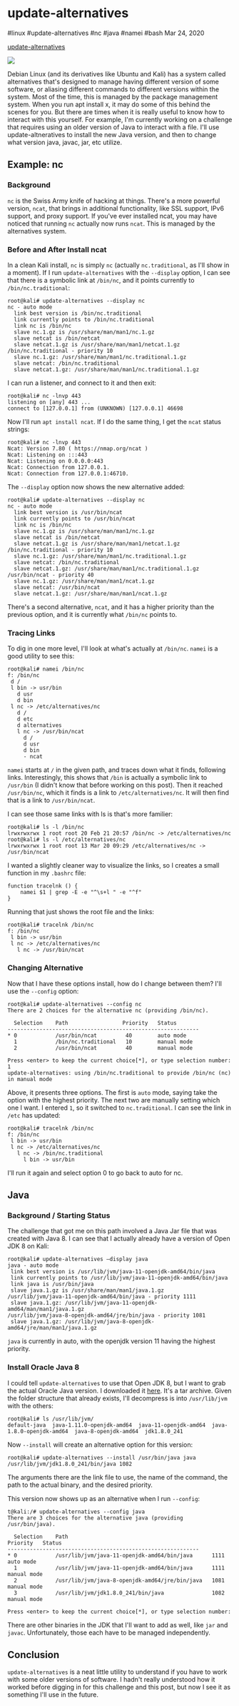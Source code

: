 

# update-alternatives

#linux #update-alternatives #nc #java #namei #bash Mar 24, 2020






[update-alternatives](#)




![](/img/Linux.png)

Debian Linux (and its derivatives like Ubuntu and Kali) has a system
called alternatives that's designed to manage having different version
of some software, or aliasing different commands to different versions
within the system. Most of the time, this is managed by the package
management system. When you run apt install x, it may do some of this
behind the scenes for you. But there are times when it is really useful
to know how to interact with this yourself. For example, I'm currently
working on a challenge that requires using an older version of Java to
interact with a file. I'll use update-altneratives to install the new
Java version, and then to change what version java, javac, jar, etc
utilize.

## Example: nc

### Background

`nc` is the Swiss Army knife of hacking at things. There's a more
powerful version, `ncat`, that brings in additional functionality, like
SSL support, IPv6 support, and proxy support. If you've ever installed
ncat, you may have noticed that running `nc` actually now runs `ncat`.
This is managed by the alternatives system.

### Before and After Install ncat

In a clean Kali install, `nc` is simply `nc` (actually `nc.traditional`,
as I'll show in a moment). If I run `update-alternatives` with the
`--display` option, I can see that there is a symbolic link at
`/bin/nc`, and it points currently to `/bin/nc.traditional`:



    root@kali# update-alternatives --display nc
    nc - auto mode
      link best version is /bin/nc.traditional
      link currently points to /bin/nc.traditional
      link nc is /bin/nc
      slave nc.1.gz is /usr/share/man/man1/nc.1.gz
      slave netcat is /bin/netcat
      slave netcat.1.gz is /usr/share/man/man1/netcat.1.gz
    /bin/nc.traditional - priority 10
      slave nc.1.gz: /usr/share/man/man1/nc.traditional.1.gz
      slave netcat: /bin/nc.traditional
      slave netcat.1.gz: /usr/share/man/man1/nc.traditional.1.gz



I can run a listener, and connect to it and then exit:



    root@kali# nc -lnvp 443
    listening on [any] 443 ...
    connect to [127.0.0.1] from (UNKNOWN) [127.0.0.1] 46698



Now I'll run `apt install ncat`. If I do the same thing, I get the
`ncat` status strings:



    root@kali# nc -lnvp 443
    Ncat: Version 7.80 ( https://nmap.org/ncat )
    Ncat: Listening on :::443
    Ncat: Listening on 0.0.0.0:443
    Ncat: Connection from 127.0.0.1.
    Ncat: Connection from 127.0.0.1:46710.



The `--display` option now shows the new alternative added:



    root@kali# update-alternatives --display nc
    nc - auto mode
      link best version is /usr/bin/ncat
      link currently points to /usr/bin/ncat
      link nc is /bin/nc
      slave nc.1.gz is /usr/share/man/man1/nc.1.gz
      slave netcat is /bin/netcat
      slave netcat.1.gz is /usr/share/man/man1/netcat.1.gz
    /bin/nc.traditional - priority 10
      slave nc.1.gz: /usr/share/man/man1/nc.traditional.1.gz
      slave netcat: /bin/nc.traditional
      slave netcat.1.gz: /usr/share/man/man1/nc.traditional.1.gz
    /usr/bin/ncat - priority 40
      slave nc.1.gz: /usr/share/man/man1/ncat.1.gz
      slave netcat: /usr/bin/ncat
      slave netcat.1.gz: /usr/share/man/man1/ncat.1.gz



There's a second alternative, `ncat`, and it has a higher priority than
the previous option, and it is currently what `/bin/nc` points to.

### Tracing Links

To dig in one more level, I'll look at what's actually at `/bin/nc`.
`namei` is a good utility to see this:



    root@kali# namei /bin/nc
    f: /bin/nc
     d /
     l bin -> usr/bin
       d usr
       d bin
     l nc -> /etc/alternatives/nc
       d /
       d etc
       d alternatives
       l nc -> /usr/bin/ncat
         d /
         d usr
         d bin
         - ncat



`namei` starts at `/` in the given path, and traces down what it finds,
following links. Interestingly, this shows that `/bin` is actually a
symbolic link to `/usr/bin` (I didn't know that before working on this
post). Then it reached `/usr/bin/nc`, which it finds is a link to
`/etc/alternatives/nc`. It will then find that is a link to
`/usr/bin/ncat`.

I can see those same links with ls is that's more familier:



    root@kali# ls -l /bin/nc
    lrwxrwxrwx 1 root root 20 Feb 21 20:57 /bin/nc -> /etc/alternatives/nc
    root@kali# ls -l /etc/alternatives/nc
    lrwxrwxrwx 1 root root 13 Mar 20 09:29 /etc/alternatives/nc -> /usr/bin/ncat



I wanted a slightly cleaner way to visualize the links, so I creates a
small function in my `.bashrc` file:



    function tracelnk () {
        namei $1 | grep -E -e "^\s+l " -e "^f"
    }



Running that just shows the root file and the links:



    root@kali# tracelnk /bin/nc
    f: /bin/nc
     l bin -> usr/bin
     l nc -> /etc/alternatives/nc
       l nc -> /usr/bin/ncat



### Changing Alternative

Now that I have these options install, how do I change between them?
I'll use the `--config` option:



    root@kali# update-alternatives --config nc
    There are 2 choices for the alternative nc (providing /bin/nc).

      Selection    Path                 Priority   Status
    ------------------------------------------------------------
    * 0            /usr/bin/ncat         40        auto mode
      1            /bin/nc.traditional   10        manual mode
      2            /usr/bin/ncat         40        manual mode

    Press <enter> to keep the current choice[*], or type selection number: 1
    update-alternatives: using /bin/nc.traditional to provide /bin/nc (nc) in manual mode



Above, it presents three options. The first is `auto` mode, saying take
the option with the highest priority. The next two are manually setting
which one I want. I entered `1`, so it switched to `nc.traditional`. I
can see the link in `/etc` has updated:



    root@kali# tracelnk /bin/nc
    f: /bin/nc
     l bin -> usr/bin
     l nc -> /etc/alternatives/nc
       l nc -> /bin/nc.traditional
         l bin -> usr/bin



I'll run it again and select option 0 to go back to auto for nc.

## Java

### Background / Starting Status

The challenge that got me on this path involved a Java Jar file that was
created with Java 8. I can see that I actually already have a version of
Open JDK 8 on Kali:



    root@kali# update-alternatives –display java 
    java - auto mode
     link best version is /usr/lib/jvm/java-11-openjdk-amd64/bin/java
     link currently points to /usr/lib/jvm/java-11-openjdk-amd64/bin/java
     link java is /usr/bin/java
     slave java.1.gz is /usr/share/man/man1/java.1.gz 
    /usr/lib/jvm/java-11-openjdk-amd64/bin/java - priority 1111
     slave java.1.gz: /usr/lib/jvm/java-11-openjdk-amd64/man/man1/java.1.gz 
    /usr/lib/jvm/java-8-openjdk-amd64/jre/bin/java - priority 1081
     slave java.1.gz: /usr/lib/jvm/java-8-openjdk-amd64/jre/man/man1/java.1.gz



`java` is currently in auto, with the openjdk version 11 having the
highest priority.

### Install Oracle Java 8

I could tell `update-alternatives` to use that Open JDK 8, but I want to
grab the actual Oracle Java version. I downloaded it
[here](https://www.oracle.com/java/technologies/javase-jdk8-downloads.md).
It's a tar archive. Given the folder structure that already exists, I'll
decompress is into `/usr/lib/jvm` with the others:



    root@kali# ls /usr/lib/jvm/
    default-java  java-1.11.0-openjdk-amd64  java-11-openjdk-amd64  java-1.8.0-openjdk-amd64  java-8-openjdk-amd64  jdk1.8.0_241



Now `--install` will create an alternative option for this version:



    root@kali# update-alternatives --install /usr/bin/java java /usr/lib/jvm/jdk1.8.0_241/bin/java 1082



The arguments there are the link file to use, the name of the command,
the path to the actual binary, and the desired priority.

This version now shows up as an alternative when I run `--config`:



    t@kali:/# update-alternatives --config java
    There are 3 choices for the alternative java (providing /usr/bin/java).

      Selection    Path                                            Priority   Status
    ------------------------------------------------------------
    * 0            /usr/lib/jvm/java-11-openjdk-amd64/bin/java      1111      auto mode
      1            /usr/lib/jvm/java-11-openjdk-amd64/bin/java      1111      manual mode
      2            /usr/lib/jvm/java-8-openjdk-amd64/jre/bin/java   1081      manual mode
      3            /usr/lib/jvm/jdk1.8.0_241/bin/java               1082      manual mode

    Press <enter> to keep the current choice[*], or type selection number:



There are other binaries in the JDK that I'll want to add as well, like
`jar` and `javac`. Unfortunately, those each have to be managed
independently.

## Conclusion

`update-alternatives` is a neat little utility to understand if you have
to work with some older versions of software. I hadn't really understood
how it worked before digging in for this challenge and this post, but
now I see it as something I'll use in the future.





